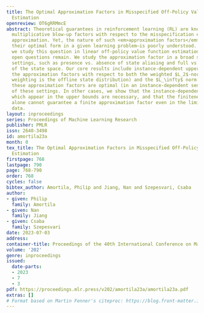 ```yaml
---
title: The Optimal Approximation Factors in Misspecified Off-Policy Value Function
  Estimation
openreview: OT6gRRMmcE
abstract: Theoretical guarantees in reinforcement learning (RL) are known to suffer
  multiplicative blow-up factors with respect to the misspecification error of function
  approximation. Yet, the nature of such <em>approximation factors</em>—especially
  their optimal form in a given learning problem—is poorly understood. In this paper
  we study this question in linear off-policy value function estimation, where many
  open questions remain. We study the approximation factor in a broad spectrum of
  settings, such as presence vs. absence of state aliasing and full vs. partial coverage
  of the state space. Our core results include instance-dependent upper bounds on
  the approximation factors with respect to both the weighted $L_2$-norm (where the
  weighting is the offline state distribution) and the $L_\infty$ norm. We show that
  these approximation factors are optimal (in an instance-dependent sense) for a number
  of these settings. In other cases, we show that the instance-dependent parameters
  which appear in the upper bounds are necessary, and that the finiteness of either
  alone cannot guarantee a finite approximation factor even in the limit of infinite
  data.
layout: inproceedings
series: Proceedings of Machine Learning Research
publisher: PMLR
issn: 2640-3498
id: amortila23a
month: 0
tex_title: The Optimal Approximation Factors in Misspecified Off-Policy Value Function
  Estimation
firstpage: 768
lastpage: 790
page: 768-790
order: 768
cycles: false
bibtex_author: Amortila, Philip and Jiang, Nan and Szepesvari, Csaba
author:
- given: Philip
  family: Amortila
- given: Nan
  family: Jiang
- given: Csaba
  family: Szepesvari
date: 2023-07-03
address: 
container-title: Proceedings of the 40th International Conference on Machine Learning
volume: '202'
genre: inproceedings
issued:
  date-parts:
  - 2023
  - 7
  - 3
pdf: https://proceedings.mlr.press/v202/amortila23a/amortila23a.pdf
extras: []
# Format based on Martin Fenner's citeproc: https://blog.front-matter.io/posts/citeproc-yaml-for-bibliographies/
---
```

